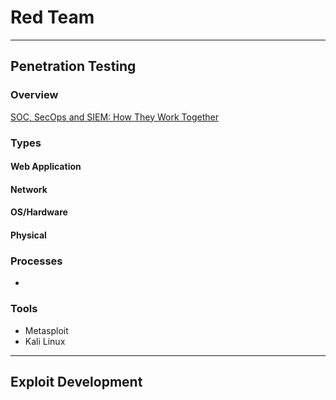
# Red Team 
***
## Penetration Testing
### Overview
[SOC, SecOps and SIEM: How They Work Together](https://www.exabeam.com/siem-guide/the-soc-secops-and-siem/)

### Types

#### Web Application
#### Network
#### OS/Hardware 
#### Physical

### Processes
-

### Tools
- Metasploit
- Kali Linux 

***
## Exploit Development

